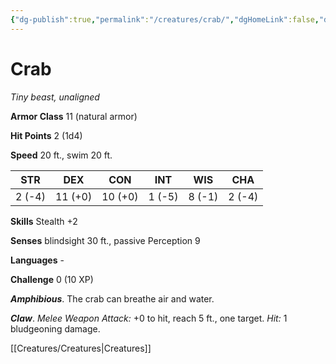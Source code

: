 ```yaml
---
{"dg-publish":true,"permalink":"/creatures/crab/","dgHomeLink":false,"dgPassFrontmatter":true}
---
```



# Crab

*Tiny beast, unaligned*

**Armor Class** 11 (natural armor)

**Hit Points** 2 (1d4)

**Speed** 20 ft., swim 20 ft.

| STR    | DEX     | CON     | INT    | WIS    | CHA    |
|--------|---------|---------|--------|--------|--------|
| 2 (-4) | 11 (+0) | 10 (+0) | 1 (-5) | 8 (-1) | 2 (-4) |

**Skills** Stealth +2

**Senses** blindsight 30 ft., passive Perception 9

**Languages** -

**Challenge** 0 (10 XP)

***Amphibious***. The crab can breathe air and water.


***Claw***. *Melee Weapon Attack:* +0 to hit, reach 5 ft., one target. *Hit:* 1 bludgeoning damage.


[[Creatures/Creatures|Creatures]]